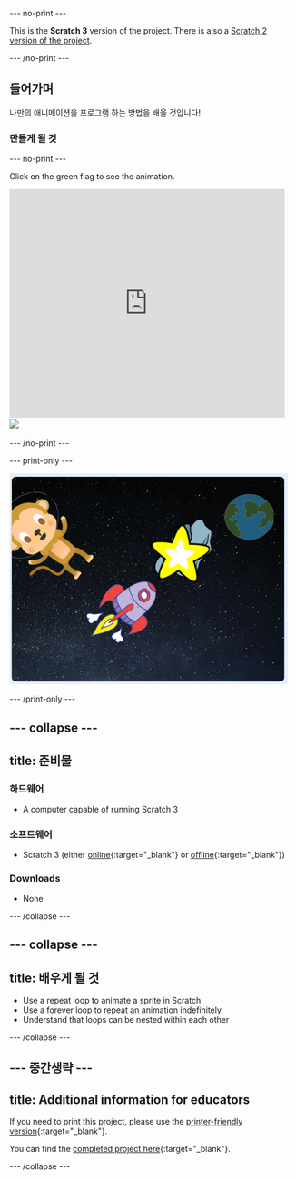 \--- no-print \---

This is the **Scratch 3** version of the project. There is also a [Scratch 2 version of the project](https://projects.raspberrypi.org/en/projects/lost-in-space-scratch2).

\--- /no-print \---

## 들어가며

나만의 애니메이션을 프로그램 하는 방법을 배울 것입니다!

### 만들게 될 것

\--- no-print \---

Click on the green flag to see the animation.

<div class="scratch-preview">
  <iframe allowtransparency="true" width="485" height="402" src="https://scratch.mit.edu/projects/embed/276873231/?autostart=false" frameborder="0" scrolling="no"></iframe>
  <img src="images/space-final.png">
</div>

\--- /no-print \---

\--- print-only \---

![Complete project](images/showcase_static.png)

\--- /print-only \---

## \--- collapse \---

## title: 준비물

### 하드웨어

- A computer capable of running Scratch 3

### 소프트웨어

- Scratch 3 (either [online](http://rpf.io/scratchon){:target="_blank"} or [offline](http://rpf.io/scratchoff){:target="_blank"})

### Downloads

- None

\--- /collapse \---

## \--- collapse \---

## title: 배우게 될 것

- Use a repeat loop to animate a sprite in Scratch
- Use a forever loop to repeat an animation indefinitely
- Understand that loops can be nested within each other

\--- /collapse \---

## \--- 중간생략 \---

## title: Additional information for educators

If you need to print this project, please use the [printer-friendly version](https://projects.raspberrypi.org/en/projects/lost-in-space/print){:target="_blank"}.

You can find the [completed project here](http://rpf.io/p/en/lost-in-space-get){:target="_blank"}.

\--- /collapse \---